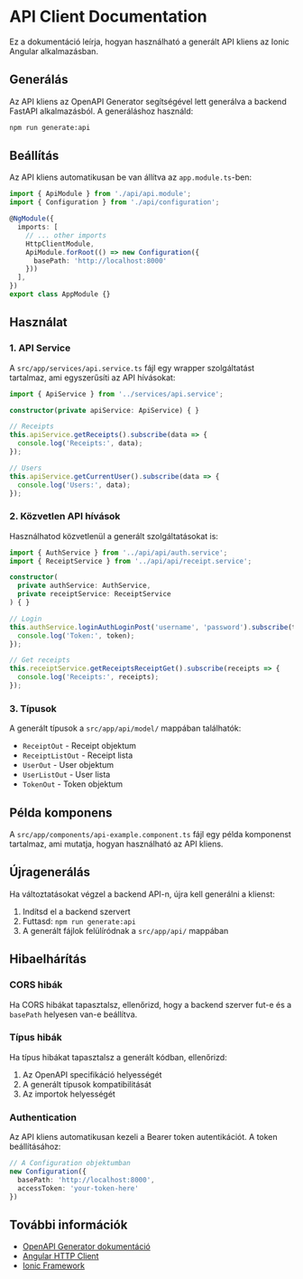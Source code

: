 # API Client Documentation

Ez a dokumentáció leírja, hogyan használható a generált API kliens az Ionic Angular alkalmazásban.

## Generálás

Az API kliens az OpenAPI Generator segítségével lett generálva a backend FastAPI alkalmazásból. A generáláshoz használd:

```bash
npm run generate:api
```

## Beállítás

Az API kliens automatikusan be van állítva az `app.module.ts`-ben:

```typescript
import { ApiModule } from './api/api.module';
import { Configuration } from './api/configuration';

@NgModule({
  imports: [
    // ... other imports
    HttpClientModule,
    ApiModule.forRoot(() => new Configuration({
      basePath: 'http://localhost:8000'
    }))
  ],
})
export class AppModule {}
```

## Használat

### 1. API Service

A `src/app/services/api.service.ts` fájl egy wrapper szolgáltatást tartalmaz, ami egyszerűsíti az API hívásokat:

```typescript
import { ApiService } from '../services/api.service';

constructor(private apiService: ApiService) { }

// Receipts
this.apiService.getReceipts().subscribe(data => {
  console.log('Receipts:', data);
});

// Users
this.apiService.getCurrentUser().subscribe(data => {
  console.log('Users:', data);
});
```

### 2. Közvetlen API hívások

Használhatod közvetlenül a generált szolgáltatásokat is:

```typescript
import { AuthService } from '../api/api/auth.service';
import { ReceiptService } from '../api/api/receipt.service';

constructor(
  private authService: AuthService,
  private receiptService: ReceiptService
) { }

// Login
this.authService.loginAuthLoginPost('username', 'password').subscribe(token => {
  console.log('Token:', token);
});

// Get receipts
this.receiptService.getReceiptsReceiptGet().subscribe(receipts => {
  console.log('Receipts:', receipts);
});
```

### 3. Típusok

A generált típusok a `src/app/api/model/` mappában találhatók:

- `ReceiptOut` - Receipt objektum
- `ReceiptListOut` - Receipt lista
- `UserOut` - User objektum
- `UserListOut` - User lista
- `TokenOut` - Token objektum

## Példa komponens

A `src/app/components/api-example.component.ts` fájl egy példa komponenst tartalmaz, ami mutatja, hogyan használható az API kliens.

## Újragenerálás

Ha változtatásokat végzel a backend API-n, újra kell generálni a klienst:

1. Indítsd el a backend szervert
2. Futtasd: `npm run generate:api`
3. A generált fájlok felülíródnak a `src/app/api/` mappában

## Hibaelhárítás

### CORS hibák
Ha CORS hibákat tapasztalsz, ellenőrizd, hogy a backend szerver fut-e és a `basePath` helyesen van-e beállítva.

### Típus hibák
Ha típus hibákat tapasztalsz a generált kódban, ellenőrizd:
1. Az OpenAPI specifikáció helyességét
2. A generált típusok kompatibilitását
3. Az importok helyességét

### Authentication
Az API kliens automatikusan kezeli a Bearer token autentikációt. A token beállításához:

```typescript
// A Configuration objektumban
new Configuration({
  basePath: 'http://localhost:8000',
  accessToken: 'your-token-here'
})
```

## További információk

- [OpenAPI Generator dokumentáció](https://openapi-generator.tech/)
- [Angular HTTP Client](https://angular.io/guide/http)
- [Ionic Framework](https://ionicframework.com/docs) 